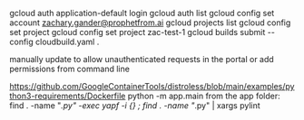 gcloud auth application-default login
gcloud auth list
gcloud config set account zachary.gander@prophetfrom.ai
gcloud projects list
gcloud config set project
gcloud config set project zac-test-1
gcloud builds submit --config cloudbuild.yaml .

manually update to allow unauthenticated requests in the portal or add permissions from command line

https://github.com/GoogleContainerTools/distroless/blob/main/examples/python3-requirements/Dockerfile
python -m app.main
from the app folder:
find . -name "*.py" -exec yapf -i {} \;
find . -name "*.py" | xargs pylint